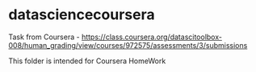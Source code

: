 datasciencecoursera
===================

Task from Coursera - https://class.coursera.org/datascitoolbox-008/human_grading/view/courses/972575/assessments/3/submissions

This folder is intended for Coursera HomeWork
